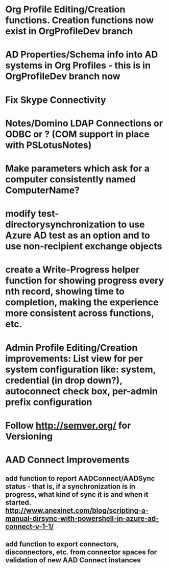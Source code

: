 # Org Profile Editing/Creation functions.  Creation functions now exist in OrgProfileDev branch
# AD Properties/Schema info into AD systems in Org Profiles - this is in OrgProfileDev branch now
# Fix Skype Connectivity
# Notes/Domino LDAP Connections or ODBC or ? (COM support in place with PSLotusNotes)
# Make parameters which ask for a computer consistently named ComputerName?
# modify test-directorysynchronization to use Azure AD test as an option and to use non-recipient exchange objects
# create a Write-Progress helper function for showing progress every nth record, showing time to completion, making the experience more consistent across functions, etc. 
# Admin Profile Editing/Creation improvements: List view for per system configuration like: system, credential (in drop down?), autoconnect check box, per-admin prefix configuration
# Follow http://semver.org/ for Versioning
# AAD Connect Improvements
## add function to report AADConnect/AADSync status - that is, if a synchronization is in progress, what kind of sync it is and when it started. http://www.anexinet.com/blog/scripting-a-manual-dirsync-with-powershell-in-azure-ad-connect-v-1-1/
## add function to export connectors, disconnectors, etc. from connector spaces for validation of new AAD Connect instances